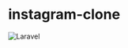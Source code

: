 # instagram-clone
 
![Laravel](https://github.com/ocruze/instagram-clone/workflows/Laravel/badge.svg)
